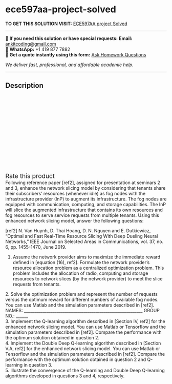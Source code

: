# ece597aa-project-solved
**TO GET THIS SOLUTION VISIT:** [ECE597AA project Solved](https://www.ankitcodinghub.com/product/ece597aa-project-solved/)


---

📩 **If you need this solution or have special requests:** **Email:** ankitcoding@gmail.com  
📱 **WhatsApp:** +1 419 877 7882  
📄 **Get a quote instantly using this form:** [Ask Homework Questions](https://www.ankitcodinghub.com/services/ask-homework-questions/)

*We deliver fast, professional, and affordable academic help.*

---

<h2>Description</h2>



<div class="kk-star-ratings kksr-auto kksr-align-center kksr-valign-top" data-payload="{&quot;align&quot;:&quot;center&quot;,&quot;id&quot;:&quot;92042&quot;,&quot;slug&quot;:&quot;default&quot;,&quot;valign&quot;:&quot;top&quot;,&quot;ignore&quot;:&quot;&quot;,&quot;reference&quot;:&quot;auto&quot;,&quot;class&quot;:&quot;&quot;,&quot;count&quot;:&quot;0&quot;,&quot;legendonly&quot;:&quot;&quot;,&quot;readonly&quot;:&quot;&quot;,&quot;score&quot;:&quot;0&quot;,&quot;starsonly&quot;:&quot;&quot;,&quot;best&quot;:&quot;5&quot;,&quot;gap&quot;:&quot;4&quot;,&quot;greet&quot;:&quot;Rate this product&quot;,&quot;legend&quot;:&quot;0\/5 - (0 votes)&quot;,&quot;size&quot;:&quot;24&quot;,&quot;title&quot;:&quot;ECE597AA project Solved&quot;,&quot;width&quot;:&quot;0&quot;,&quot;_legend&quot;:&quot;{score}\/{best} - ({count} {votes})&quot;,&quot;font_factor&quot;:&quot;1.25&quot;}">

<div class="kksr-stars">

<div class="kksr-stars-inactive">
            <div class="kksr-star" data-star="1" style="padding-right: 4px">


<div class="kksr-icon" style="width: 24px; height: 24px;"></div>
        </div>
            <div class="kksr-star" data-star="2" style="padding-right: 4px">


<div class="kksr-icon" style="width: 24px; height: 24px;"></div>
        </div>
            <div class="kksr-star" data-star="3" style="padding-right: 4px">


<div class="kksr-icon" style="width: 24px; height: 24px;"></div>
        </div>
            <div class="kksr-star" data-star="4" style="padding-right: 4px">


<div class="kksr-icon" style="width: 24px; height: 24px;"></div>
        </div>
            <div class="kksr-star" data-star="5" style="padding-right: 4px">


<div class="kksr-icon" style="width: 24px; height: 24px;"></div>
        </div>
    </div>

<div class="kksr-stars-active" style="width: 0px;">
            <div class="kksr-star" style="padding-right: 4px">


<div class="kksr-icon" style="width: 24px; height: 24px;"></div>
        </div>
            <div class="kksr-star" style="padding-right: 4px">


<div class="kksr-icon" style="width: 24px; height: 24px;"></div>
        </div>
            <div class="kksr-star" style="padding-right: 4px">


<div class="kksr-icon" style="width: 24px; height: 24px;"></div>
        </div>
            <div class="kksr-star" style="padding-right: 4px">


<div class="kksr-icon" style="width: 24px; height: 24px;"></div>
        </div>
            <div class="kksr-star" style="padding-right: 4px">


<div class="kksr-icon" style="width: 24px; height: 24px;"></div>
        </div>
    </div>
</div>


<div class="kksr-legend" style="font-size: 19.2px;">
            <span class="kksr-muted">Rate this product</span>
    </div>
    </div>
<div class="page" title="Page 1">
<div class="layoutArea">
<div class="column">
Following reference paper [ref2], assigned for presentation at seminars 2 and 3, enhance the network slicing model by considering that tenants share their subscribers’ resources (whenever idle) as fog nodes with the infrastructure provider (InP) to augment its infrastructure. The fog nodes are equipped with communication, computing, and storage capabilities. The InP will slice the augmented infrastructure that contains its own resources and fog resources to serve service requests from multiple tenants. Using this enhanced network slicing model, answer the following questions:

[ref2] N. Van Huynh, D. Thai Hoang, D. N. Nguyen and E. Dutkiewicz, “Optimal and Fast Real-Time Resource Slicing With Deep Dueling Neural Networks,” IEEE Journal on Selected Areas in Communications, vol. 37, no. 6, pp. 1455-1470, June 2019.

1. Assume the network provider aims to maximize the immediate reward defined in [equation (16), ref2]. Formulate the network provider’s resource allocation problem as a centralized optimization problem. This problem includes the allocation of radio, computing and storage resources to network slices (by the network provider) to meet the slice requests from tenants.

</div>
</div>
<div class="layoutArea">
<div class="column">
2. Solve the optimization problem and represent the number of requests versus the optimum reward for different numbers of available fog nodes. You can use Matlab and the simulation parameters described in [ref2].

</div>
</div>
</div>
<div class="page" title="Page 2">
<div class="layoutArea">
<div class="column">
NAMES: __________________________________________________________ GROUP NO.: ______

</div>
</div>
<div class="layoutArea">
<div class="column">
3. Implement the Q-learning algorithm described in [Section IV, ref2] for the enhanced network slicing model. You can use Matlab or Tensorflow and the simulation parameters described in [ref2]. Compare the performance with the optimum solution obtained in question 2.

</div>
</div>
<div class="layoutArea">
<div class="column">
4. Implement the Double Deep Q-learning algorithm described in [Section V.A, ref2] for the enhanced network slicing model. You can use Matlab or Tensorflow and the simulation parameters described in [ref2]. Compare the performance with the optimum solution obtained in question 2 and Q-learning in question 3.

</div>
</div>
<div class="layoutArea">
<div class="column">
5. Illustrate the convergence of the Q-learning and Double Deep Q-learning algorithms developed in questions 3 and 4, respectively.

</div>
</div>
</div>
